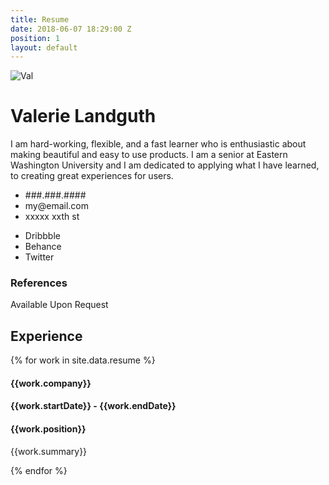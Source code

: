 ```yaml
---
title: Resume
date: 2018-06-07 18:29:00 Z
position: 1
layout: default
---
```


  <div class="left">
    <img class="profile" src="https://s3-us-west-2.amazonaws.com/s.cdpn.io/1183167/ValerieLinkedIn-min%20(1-square).jpg" alt="Val">
    <h1>Valerie Landguth</h1>
    <p class="bio">I am hard-working, flexible, and a fast learner who is enthusiastic about making beautiful and easy to use products. I am a senior at Eastern Washington University and I am dedicated to applying what I have learned, to creating great experiences for users.</p>
    <ul class="contact">
      <li>###.###.####</li>
      <li>my@email.com</li>
      <li>xxxxx xxth st</li>
    </ul>
    <ul class="findme">
      <li>Dribbble</li>
      <li>Behance</li>
      <li>Twitter</li>
    </ul>
    <h3>References</h3>
    <p>Available Upon Request</p>
  </div>

  <div class="right">
  
  <h2>Experience</h2>
       <article class="list-item">
      <div class="side-bar">
      {% for work in site.data.resume %}
        <h4>{{work.company}}</h4>
        <h4>{{work.startDate}} - {{work.endDate}}</h4>
      </div>
      <div class="descrip">
        <h4>{{work.position}}</h4>
        <p>{{work.summary}}</p>
      </div>
      {% endfor %}
    </article>
  </div>


